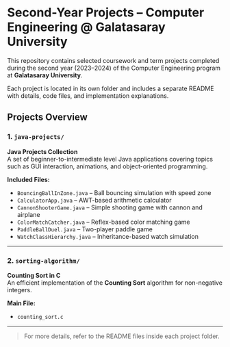 # Second-Year Projects – Computer Engineering @ Galatasaray University

This repository contains selected coursework and term projects completed during the second year (2023–2024) of the Computer Engineering program at **Galatasaray University**.

Each project is located in its own folder and includes a separate README with details, code files, and implementation explanations.

## Projects Overview

### 1. `java-projects/`
**Java Projects Collection**  
A set of beginner-to-intermediate level Java applications covering topics such as GUI interaction, animations, and object-oriented programming.

**Included Files:**
- `BouncingBallInZone.java` – Ball bouncing simulation with speed zone  
- `CalculatorApp.java` – AWT-based arithmetic calculator  
- `CannonShooterGame.java` – Simple shooting game with cannon and airplane  
- `ColorMatchCatcher.java` – Reflex-based color matching game  
- `PaddleBallDuel.java` – Two-player paddle game  
- `WatchClassHierarchy.java` – Inheritance-based watch simulation

---

### 2. `sorting-algorithm/`
**Counting Sort in C**  
An efficient implementation of the **Counting Sort** algorithm for non-negative integers.

**Main File:**
- `counting_sort.c`

---

> For more details, refer to the README files inside each project folder.